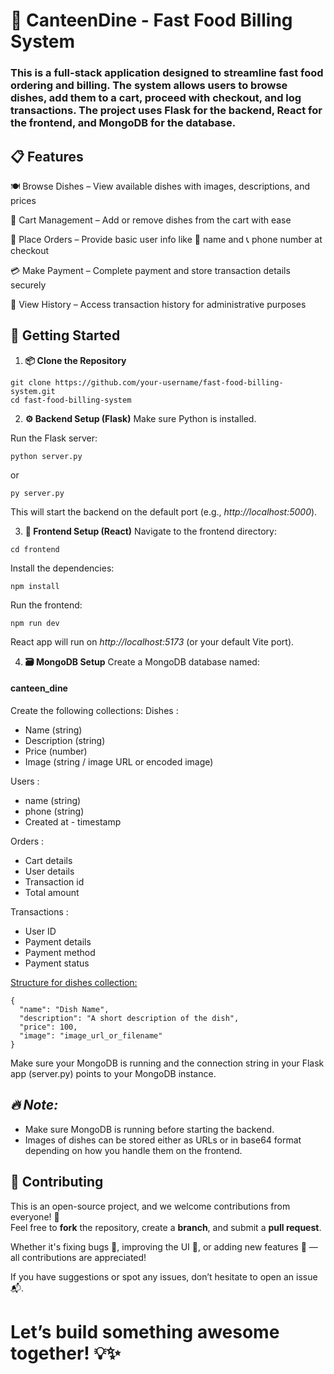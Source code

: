 # 🍔 CanteenDine - Fast Food Billing System

### This is a full-stack application designed to streamline fast food ordering and billing. The system allows users to browse dishes, add them to a cart, proceed with checkout, and log transactions. The project uses Flask for the backend, React for the frontend, and MongoDB for the database.

## 📋 Features

🍽️ Browse Dishes – View available dishes with images, descriptions, and prices

🛒 Cart Management – Add or remove dishes from the cart with ease

📇 Place Orders – Provide basic user info like 👤 name and 📞 phone number at checkout

💳 Make Payment – Complete payment and store transaction details securely

📜 View History – Access transaction history for administrative purposes

## 🚀 Getting Started

1. **📦 Clone the Repository**

```
git clone https://github.com/your-username/fast-food-billing-system.git
cd fast-food-billing-system
```

2. **⚙️ Backend Setup (Flask)**
   Make sure Python is installed.

Run the Flask server:

```
python server.py
```

or

```
py server.py
```

This will start the backend on the default port (e.g., _http://localhost:5000_).

3. **🎨 Frontend Setup (React)**
   Navigate to the frontend directory:

```
cd frontend
```

Install the dependencies:

```
npm install
```

Run the frontend:

```
npm run dev
```

React app will run on _http://localhost:5173_ (or your default Vite port).

4. **🗃️ MongoDB Setup**
   Create a MongoDB database named:

#### canteen_dine

Create the following collections:
Dishes :

- Name (string)
- Description (string)
- Price (number)
- Image (string / image URL or encoded image)

Users :

- name (string)
- phone (string)
- Created at - timestamp

Orders :

- Cart details
- User details
- Transaction id
- Total amount

Transactions :

- User ID
- Payment details
- Payment method
- Payment status

<ins>Structure for dishes collection:</ins>

```
{
  "name": "Dish Name",
  "description": "A short description of the dish",
  "price": 100,
  "image": "image_url_or_filename"
}
```

Make sure your MongoDB is running and the connection string in your Flask app (server.py) points to your MongoDB instance.

## **_🔥 Note:_**

- Make sure MongoDB is running before starting the backend.
- Images of dishes can be stored either as URLs or in base64 format depending on how you handle them on the frontend.

## 🤝 Contributing

This is an open-source project, and we welcome contributions from everyone! 🙌  
Feel free to **fork** the repository, create a **branch**, and submit a **pull request**.

Whether it's fixing bugs 🐞, improving the UI 🎨, or adding new features 🚀 — all contributions are appreciated!

If you have suggestions or spot any issues, don’t hesitate to open an issue 📬.

# Let’s build something awesome together! 💡✨
